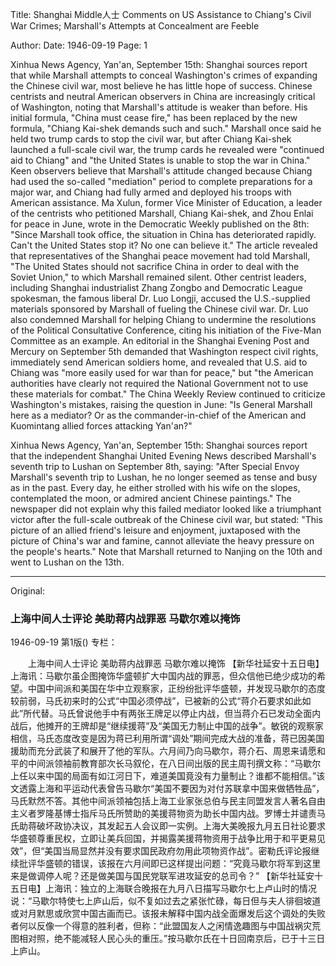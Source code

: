 Title: Shanghai Middle人士 Comments on US Assistance to Chiang's Civil War Crimes; Marshall's Attempts at Concealment are Feeble

Author:
Date: 1946-09-19
Page: 1

Xinhua News Agency, Yan'an, September 15th: Shanghai sources report that while Marshall attempts to conceal Washington's crimes of expanding the Chinese civil war, most believe he has little hope of success. Chinese centrists and neutral American observers in China are increasingly critical of Washington, noting that Marshall's attitude is weaker than before. His initial formula, "China must cease fire," has been replaced by the new formula, "Chiang Kai-shek demands such and such." Marshall once said he held two trump cards to stop the civil war, but after Chiang Kai-shek launched a full-scale civil war, the trump cards he revealed were "continued aid to Chiang" and "the United States is unable to stop the war in China." Keen observers believe that Marshall's attitude changed because Chiang had used the so-called "mediation" period to complete preparations for a major war, and Chiang had fully armed and deployed his troops with American assistance. Ma Xulun, former Vice Minister of Education, a leader of the centrists who petitioned Marshall, Chiang Kai-shek, and Zhou Enlai for peace in June, wrote in the Democratic Weekly published on the 8th: "Since Marshall took office, the situation in China has deteriorated rapidly. Can't the United States stop it? No one can believe it." The article revealed that representatives of the Shanghai peace movement had told Marshall, "The United States should not sacrifice China in order to deal with the Soviet Union," to which Marshall remained silent. Other centrist leaders, including Shanghai industrialist Zhang Zongbo and Democratic League spokesman, the famous liberal Dr. Luo Longji, accused the U.S.-supplied materials sponsored by Marshall of fueling the Chinese civil war. Dr. Luo also condemned Marshall for helping Chiang to undermine the resolutions of the Political Consultative Conference, citing his initiation of the Five-Man Committee as an example. An editorial in the Shanghai Evening Post and Mercury on September 5th demanded that Washington respect civil rights, immediately send American soldiers home, and revealed that U.S. aid to Chiang was "more easily used for war than for peace," but "the American authorities have clearly not required the National Government not to use these materials for combat." The China Weekly Review continued to criticize Washington's mistakes, raising the question in June: "Is General Marshall here as a mediator? Or as the commander-in-chief of the American and Kuomintang allied forces attacking Yan'an?"

Xinhua News Agency, Yan'an, September 15th: Shanghai sources report that the independent Shanghai United Evening News described Marshall's seventh trip to Lushan on September 8th, saying: "After Special Envoy Marshall's seventh trip to Lushan, he no longer seemed as tense and busy as in the past. Every day, he either strolled with his wife on the slopes, contemplated the moon, or admired ancient Chinese paintings." The newspaper did not explain why this failed mediator looked like a triumphant victor after the full-scale outbreak of the Chinese civil war, but stated: "This picture of an allied friend's leisure and enjoyment, juxtaposed with the picture of China's war and famine, cannot alleviate the heavy pressure on the people's hearts." Note that Marshall returned to Nanjing on the 10th and went to Lushan on the 13th.



<hr /> 

Original: 


### 上海中间人士评论  美助蒋内战罪恶  马歇尔难以掩饰

1946-09-19
第1版()
专栏：

　　上海中间人士评论
    美助蒋内战罪恶
    马歇尔难以掩饰
    【新华社延安十五日电】上海讯：马歇尔虽企图掩饰华盛顿扩大中国内战的罪恶，但众信他已绝少成功的希望。中国中间派和美国在华中立观察家，正纷纷批评华盛顿，并发现马歇尔的态度较前弱，马氏初来时的公式“中国必须停战”，已被新的公式“蒋介石要求如此如此”所代替。马氏曾说他手中有两张王牌足以停止内战，但当蒋介石已发动全面内战后，他摊开的王牌却是“继续援蒋”及“美国无力制止中国的战争”。敏锐的观察家相信，马氏态度改变是因为蒋已利用所谓“调处”期间完成大战的准备，蒋已因美国援助而充分武装了和展开了他的军队。六月间乃向马歇尔，蒋介石、周恩来请愿和平的中间派领袖前教育部次长马叙伦，在八日间出版的民主周刊撰文称：“马歇尔上任以来中国的局面有如江河日下，难道美国竟没有力量制止？谁都不能相信。”该文透露上海和平运动代表曾告马歇尔“美国不要因为对付苏联拿中国来做牺牲品”，马氏默然不答。其他中间派领袖包括上海工业家张总伯与民主同盟发言人著名自由主义者罗隆基博士指斥马氏所赞助的美援蒋物资为助长中国内战。罗博士并谴责马氏助蒋破坏政协决议，其发起五人会议即一实例。上海大美晚报九月五日社论要求华盛顿尊重民权，立即让美兵回国，并揭露美援蒋物资用于战争比用于和平更易见效”，但“美国当局显然并没有要求国民政府勿用此项物资作战”。密勒氏评论报继续批评华盛顿的错误，该报在六月间即已这样提出问题：“究竟马歇尔将军到这里来是做调停人呢？还是做美国与国民党联军进攻延安的总司令？”
    【新华社延安十五日电】上海讯：独立的上海联合晚报在九月八日描写马歇尔七上卢山时的情况说：“马歇尔特使七上庐山后，似不复如过去之紧张忙碌，每日但与夫人徘徊坡道或对月默思或欣赏中国古画而已。该报未解释中国内战全面爆发后这个调处的失败者何以反像一个得意的胜利者，但称：“此盟国友人之闲情逸趣图与中国战祸灾荒图相对照，绝不能减轻人民心头的重压。”按马歇尔氏在十日回南京后，已于十三日上庐山。
